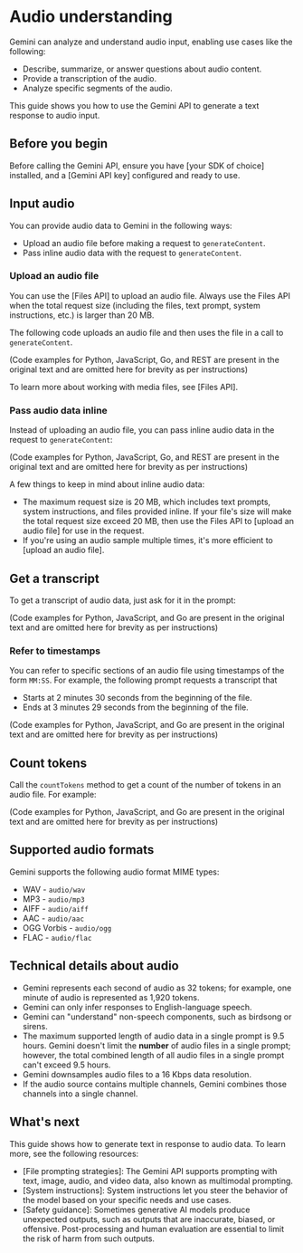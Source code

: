 # Audio understanding

Gemini can analyze and understand audio input, enabling use cases like the following:

* Describe, summarize, or answer questions about audio content.
* Provide a transcription of the audio.
* Analyze specific segments of the audio.

This guide shows you how to use the Gemini API to generate a text response to audio input.

## Before you begin

Before calling the Gemini API, ensure you have [your SDK of choice] installed, and a [Gemini API key] configured and ready to use.

## Input audio

You can provide audio data to Gemini in the following ways:

* Upload an audio file before making a request to `generateContent`.
* Pass inline audio data with the request to `generateContent`.

### Upload an audio file

You can use the [Files API] to upload an audio file. Always use the Files API when the total request size (including the files, text prompt, system instructions, etc.) is larger than 20 MB.

The following code uploads an audio file and then uses the file in a call to `generateContent`.

(Code examples for Python, JavaScript, Go, and REST are present in the original text and are omitted here for brevity as per instructions)

To learn more about working with media files, see [Files API].

### Pass audio data inline

Instead of uploading an audio file, you can pass inline audio data in the request to `generateContent`:

(Code examples for Python, JavaScript, Go, and REST are present in the original text and are omitted here for brevity as per instructions)

A few things to keep in mind about inline audio data:

* The maximum request size is 20 MB, which includes text prompts, system instructions, and files provided inline. If your file's size will make the total request size exceed 20 MB, then use the Files API to [upload an audio file] for use in the request.
* If you're using an audio sample multiple times, it's more efficient to [upload an audio file].

## Get a transcript

To get a transcript of audio data, just ask for it in the prompt:

(Code examples for Python, JavaScript, and Go are present in the original text and are omitted here for brevity as per instructions)

### Refer to timestamps

You can refer to specific sections of an audio file using timestamps of the form `MM:SS`. For example, the following prompt requests a transcript that

* Starts at 2 minutes 30 seconds from the beginning of the file.
* Ends at 3 minutes 29 seconds from the beginning of the file.

(Code examples for Python, JavaScript, and Go are present in the original text and are omitted here for brevity as per instructions)

## Count tokens

Call the `countTokens` method to get a count of the number of tokens in an audio file. For example:

(Code examples for Python, JavaScript, and Go are present in the original text and are omitted here for brevity as per instructions)

## Supported audio formats

Gemini supports the following audio format MIME types:

* WAV - `audio/wav`
* MP3 - `audio/mp3`
* AIFF - `audio/aiff`
* AAC - `audio/aac`
* OGG Vorbis - `audio/ogg`
* FLAC - `audio/flac`

## Technical details about audio

* Gemini represents each second of audio as 32 tokens; for example, one minute of audio is represented as 1,920 tokens.
* Gemini can only infer responses to English-language speech.
* Gemini can "understand" non-speech components, such as birdsong or sirens.
* The maximum supported length of audio data in a single prompt is 9.5 hours. Gemini doesn't limit the **number** of audio files in a single prompt; however, the total combined length of all audio files in a single prompt can't exceed 9.5 hours.
* Gemini downsamples audio files to a 16 Kbps data resolution.
* If the audio source contains multiple channels, Gemini combines those channels into a single channel.

## What's next

This guide shows how to generate text in response to audio data. To learn more, see the following resources:

* [File prompting strategies]: The Gemini API supports prompting with text, image, audio, and video data, also known as multimodal prompting.
* [System instructions]: System instructions let you steer the behavior of the model based on your specific needs and use cases.
* [Safety guidance]: Sometimes generative AI models produce unexpected outputs, such as outputs that are inaccurate, biased, or offensive. Post-processing and human evaluation are essential to limit the risk of harm from such outputs.
